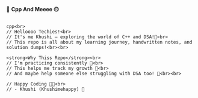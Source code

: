 <!DOCTYPE html>
<html lang="en">
<head>
  <meta charset="UTF-8">
  
</head>
<body>

  <p>
    🍃 <strong>Cpp And Meeee 🙃</strong><br><br>

    cpp<br>
    // Helloooo Techies!<br>
    // It's me Khushi – exploring the world of C++ and DSA!🤌<br>
    // This repo is all about my learning journey, handwritten notes, and solution dumps!<br><br>

    <strong>Why Thiss Repo</strong><br>
    // I'm practicing consistently 💪<br>
    // This helps me track my growth 🌱<br>
    // And maybe help someone else struggling with DSA too! 🤝<br><br>

    // Happy Coding 🍃💗<br>
    // - Khushi (Khushimehappy) 🌸
  </p>

</body>
</html>
